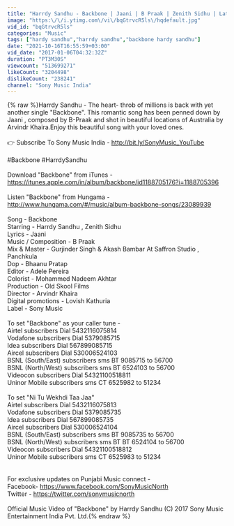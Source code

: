 ```yaml
---
title: "Harrdy Sandhu - Backbone | Jaani | B Praak | Zenith Sidhu | Latest Romantic Song 2017"
image: "https:\/\/i.ytimg.com\/vi\/bqGtrvcR5ls\/hqdefault.jpg"
vid_id: "bqGtrvcR5ls"
categories: "Music"
tags: ["hardy sandhu","harrdy sandhu","backbone hardy sandhu"]
date: "2021-10-16T16:55:59+03:00"
vid_date: "2017-01-06T04:32:32Z"
duration: "PT3M30S"
viewcount: "513699271"
likeCount: "3204498"
dislikeCount: "238241"
channel: "Sony Music India"
---
```

{% raw %}Harrdy Sandhu  - The heart- throb of millions is back with yet another single &quot;Backbone&quot;. This romantic song has been penned down by Jaani , composed  by B-Praak and shot in beautiful locations of Australia by Arvindr Khaira.Enjoy this beautiful song with your loved ones.<br /><br />👉 Subscribe To Sony Music India - <a rel="nofollow" target="blank" href="http://bit.ly/SonyMusic_YouTube">http://bit.ly/SonyMusic_YouTube</a><br /><br />#Backbone  #HarrdySandhu<br /><br />Download &quot;Backbone&quot; from iTunes - <a rel="nofollow" target="blank" href="https://itunes.apple.com/in/album/backbone/id1188705176?i=1188705396">https://itunes.apple.com/in/album/backbone/id1188705176?i=1188705396</a><br /><br />Listen &quot;Backbone&quot; from Hungama - <a rel="nofollow" target="blank" href="http://www.hungama.com/#/music/album-backbone-songs/23089939">http://www.hungama.com/#/music/album-backbone-songs/23089939</a><br /><br />Song - Backbone<br />Starring - Harrdy Sandhu , Zenith Sidhu<br />Lyrics - Jaani<br />Music / Composition - B Praak<br />Mix &amp; Master - Gurjinder Singh &amp; Akash Bambar At Saffron Studio , Panchkula<br />Dop - Bhaanu Pratap<br />Editor - Adele Pereira<br />Colorist - Mohammed Nadeem Akhtar<br />Production - Old Skool Films<br />Director - Arvindr Khaira<br />Digital promotions - Lovish Kathuria <br />Label - Sony Music<br /><br />To set &quot;Backbone&quot; as your caller tune - <br />Airtel subscribers Dial 5432116075814  <br />Vodafone subscribers Dial 5379085715  <br />Idea subscribers Dial 567899085715  <br />Aircel subscribers Dial 530006524103  <br />BSNL (South/East) subscribers sms BT 9085715 to 56700  <br />BSNL (North/West) subscribers sms BT 6524103 to 56700  <br />Videocon subscribers Dial 54321100518811  <br />Uninor Mobile subscribers sms CT 6525982 to 51234  <br /><br />To set &quot;Ni Tu Wekhdi Taa Jaa&quot;<br />Airtel subscribers Dial 5432116075813 <br />Vodafone subscribers Dial 5379085735  <br />Idea subscribers Dial 567899085735  <br />Aircel subscribers Dial 530006524104<br />BSNL (South/East) subscribers sms BT 9085735 to 56700  <br />BSNL (North/West) subscribers sms BT BT 6524104 to 56700  <br />Videocon subscribers Dial 54321100518812<br />Uninor Mobile subscribers sms CT 6525983 to 51234  <br /> <br /><br />For exclusive updates on Punjabi Music connect -<br />Facebook- <a rel="nofollow" target="blank" href="https://www.facebook.com/SonyMusicNorth">https://www.facebook.com/SonyMusicNorth</a><br />Twitter - <a rel="nofollow" target="blank" href="https://twitter.com/sonymusicnorth">https://twitter.com/sonymusicnorth</a><br /><br />Official Music Video of &quot;Backbone&quot; by Harrdy Sandhu (C) 2017 Sony Music Entertainment India Pvt. Ltd.{% endraw %}
